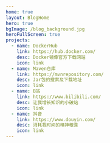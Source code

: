 ```yaml
---
home: true
layout: BlogHome
hero: true
bgImage: /blog_background.jpg
heroFullScreen: true
projects:
  - name: DockerHub
    link: https://hub.docker.com/
    desc: Docker镜像官方下载网站
    icon: link
  - name: Maven仓库
    link: https://mvnrepository.com/	
    desc: Jar包的搜索及下载地址
    icon: link
  - name: B站
    link: https://www.bilibili.com/	
    desc: 让我增长知识的小破站
    icon: link
  - name: 抖音
    link: https://www.douyin.com/
    desc: 消耗我时间的精神粮食
    icon: link
---
```




